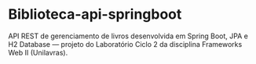 # Biblioteca-api-springboot
API REST de gerenciamento de livros desenvolvida em Spring Boot, JPA e H2 Database — projeto do Laboratório Ciclo 2 da disciplina Frameworks Web II (Unilavras).

